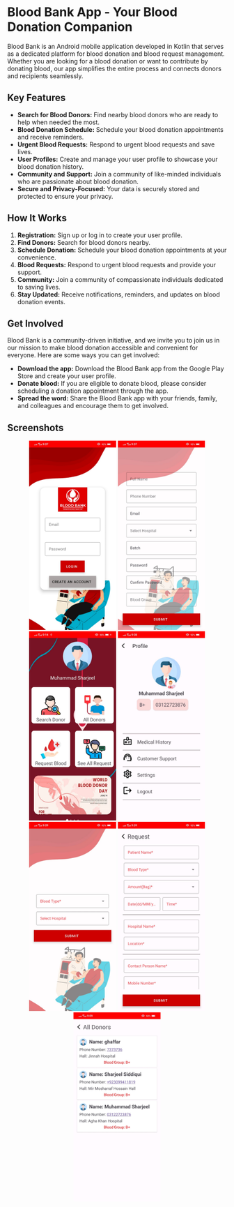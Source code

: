 #  Blood Bank App - Your Blood Donation Companion

 Blood Bank is an Android mobile application developed in Kotlin that serves as a dedicated platform for blood donation and blood request management. Whether you are looking for a blood donation or want to contribute by donating blood, our app simplifies the entire process and connects donors and recipients seamlessly.

## Key Features

- **Search for Blood Donors:** Find nearby blood donors who are ready to help when needed the most.
- **Blood Donation Schedule:** Schedule your blood donation appointments and receive reminders.
- **Urgent Blood Requests:** Respond to urgent blood requests and save lives.
- **User Profiles:** Create and manage your user profile to showcase your blood donation history.
- **Community and Support:** Join a community of like-minded individuals who are passionate about blood donation.
- **Secure and Privacy-Focused:** Your data is securely stored and protected to ensure your privacy.

## How It Works

1. **Registration:** Sign up or log in to create your user profile.
2. **Find Donors:** Search for blood donors nearby.
3. **Schedule Donation:** Schedule your blood donation appointments at your convenience.
4. **Blood Requests:** Respond to urgent blood requests and provide your support.
5. **Community:** Join a community of compassionate individuals dedicated to saving lives.
6. **Stay Updated:** Receive notifications, reminders, and updates on blood donation events.

## Get Involved

 Blood Bank is a community-driven initiative, and we invite you to join us in our mission to make blood donation accessible and convenient for everyone. Here are some ways you can get involved:

- **Download the app:** Download the  Blood Bank app from the Google Play Store and create your user profile.
- **Donate blood:** If you are eligible to donate blood, please consider scheduling a donation appointment through the app.
- **Spread the word:** Share the  Blood Bank app with your friends, family, and colleagues and encourage them to get involved.

## Screenshots

<p align="center">
    <img src="https://github.com/sharjeel-siddiqui12/blood-bank-app-using-kotlin-and-firebase/blob/master/images/login.jpg" alt="Image 3" width="200">

   <img src="https://github.com/sharjeel-siddiqui12/blood-bank-app-using-kotlin-and-firebase/blob/master/images/signup.jpg" alt="Image 2" width="200">

  <img src="https://github.com/sharjeel-siddiqui12/blood-bank-app-using-kotlin-and-firebase/blob/master/images/home.jpg" alt="Image 1" width="200">

  <img src="https://github.com/sharjeel-siddiqui12/blood-bank-app-using-kotlin-and-firebase/blob/master/images/profile.jpg" alt="Image 3" width="200">

   <img src="https://github.com/sharjeel-siddiqui12/blood-bank-app-using-kotlin-and-firebase/blob/master/images/searchDonor.jpg" alt="Image 3" width="200">

   <img src="https://github.com/sharjeel-siddiqui12/blood-bank-app-using-kotlin-and-firebase/blob/master/images/requestBlood.jpg" alt="Image 3" width="200">

   <img src="https://github.com/sharjeel-siddiqui12/blood-bank-app-using-kotlin-and-firebase/blob/master/images/allDonors.jpg" alt="Image 3" width="200">



</p>

